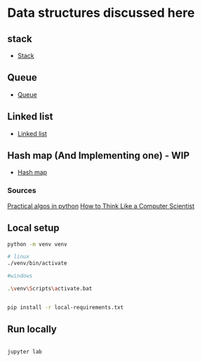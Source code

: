 # Data structures discussed here

## stack  

* [Stack](https://mybinder.org/v2/gh/tutorials-4newbies/data-structures-intro-3/master?filepath=stack.ipynb)


## Queue 

* [Queue](https://mybinder.org/v2/gh/tutorials-4newbies/data-structures-intro-3/master?filepath=queue.ipynb)


## Linked list 
* [Linked list](https://mybinder.org/v2/gh/tutorials-4newbies/data-structures-intro-3/master?filepath=linked_list.ipynb)

## Hash map (And Implementing one)  - WIP
* [Hash map](https://mybinder.org/v2/gh/tutorials-4newbies/data-structures-intro-3/master?filepath=hashmap.ipynb)

### Sources

[Practical algos in python](https://bradfieldcs.com/algos/)
[How to Think Like a Computer Scientist](https://www.openbookproject.net/thinkcs/python/english2e/index.html)


## Local setup

```bash
python -m venv venv

# linux
./venv/bin/activate

#windows

.\venv\Scripts\activate.bat

```

```bash

pip install -r local-requirements.txt
```

## Run locally

```bash

jupyter lab
```
